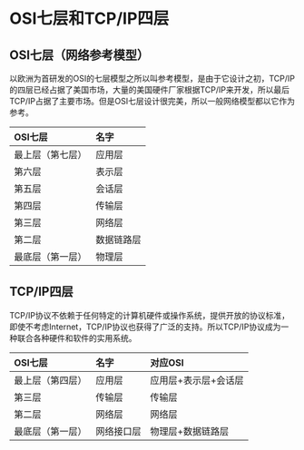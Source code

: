 # OSI七层和TCP/IP四层

## OSI七层（网络参考模型）

以欧洲为首研发的OSI的七层模型之所以叫参考模型，是由于它设计之初，TCP/IP的四层已经占据了美国市场，大量的美国硬件厂家根据TCP/IP来开发，所以最后TCP/IP占据了主要市场。但是OSI七层设计很完美，所以一般网络模型都以它作为参考。

| OSI七层 | 名字 |
| :--- | :--- |
| 最上层（第七层） | 应用层 |
| 第六层 | 表示层 |
| 第五层 | 会话层 |
| 第四层 | 传输层 |
| 第三层 | 网络层 |
| 第二层 | 数据链路层 |
| 最底层（第一层） | 物理层 |

## TCP/IP四层

TCP/IP协议不依赖于任何特定的计算机硬件或操作系统，提供开放的协议标准，即使不考虑Internet，TCP/IP协议也获得了广泛的支持。所以TCP/IP协议成为一种联合各种硬件和软件的实用系统。

| OSI七层 | 名字 | 对应OSI |
| :--- | :--- | :--- |
| 最上层（第四层） | 应用层 | 应用层+表示层+会话层 |
| 第三层 | 传输层 | 传输层 |
| 第二层 | 网络层 | 网络层 |
| 最底层（第一层） | 网络接口层 | 物理层+数据链路层 |


